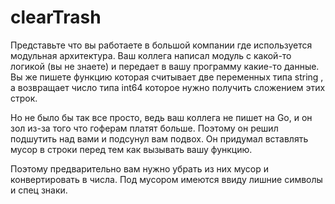 # clearTrash
Представьте что вы работаете в большой компании где используется модульная архитектура. Ваш коллега написал модуль с какой-то логикой (вы не знаете) и передает в вашу программу какие-то данные. Вы же пишете функцию которая считывает две переменных типа string ,  а возвращает число типа int64 которое нужно получить сложением этих строк.


Но не было бы так все просто, ведь ваш коллега не пишет на Go, и он зол из-за того что гоферам платят больше. Поэтому он решил подшутить над вами и подсунул вам подвох. Он придумал вставлять мусор в строки перед тем как вызывать вашу функцию.


Поэтому предварительно вам нужно убрать из них мусор и конвертировать в числа. Под мусором имеются ввиду лишние символы и спец знаки.
